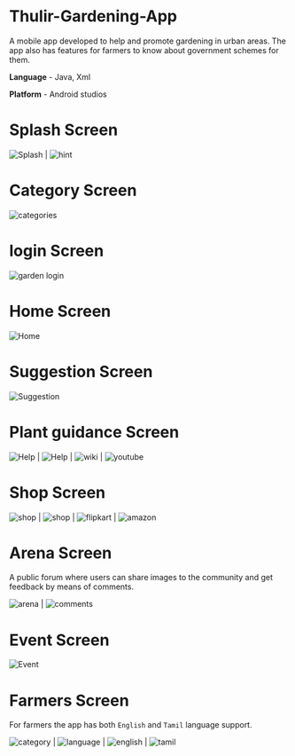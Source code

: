 # Thulir-Gardening-App

A mobile app developed to help and promote gardening in urban areas. The app also has features for farmers to know about government schemes for them.

**Language** - Java, Xml

**Platform** - Android studios

# Splash Screen

![Splash](/imgs/splash.jpg) | ![hint](/imgs/hint.jpg)

# Category Screen

![categories](/imgs/cat.jpg)

# login Screen

![garden login](/imgs/login.jpg)

# Home Screen

![Home](/imgs/home.jpg)

# Suggestion Screen

![Suggestion](/imgs/sugg.jpg)

# Plant guidance Screen

![Help](/imgs/help.jpg) | ![Help](/imgs/help_1.jpg) | ![wiki](/imgs/wiki.jpg) | ![youtube](/imgs/you.jpg)

# Shop Screen

![shop](/imgs/shop.jpg) | ![shop](/imgs/shop_1.jpg) | ![flipkart](/imgs/flip.jpg) | ![amazon](/imgs/ama.jpg)

# Arena Screen

A public forum where users can share images to the community and get feedback by means of comments.

![arena](/imgs/arena.jpg) | ![comments](/imgs/com.jpg)

# Event Screen

![Event](/imgs/event.jpg)

# Farmers Screen

For farmers the app has both `English` and `Tamil` language support.

![category](/imgs/cat.jpg) | ![language](/imgs/lang.jpg) | ![english](/imgs/eng.jpg) | ![tamil](/imgs/tamil.jpg)
